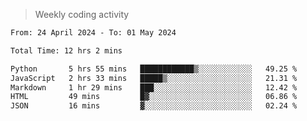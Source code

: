> Weekly coding activity
<!--START_SECTION:waka-->

```txt
From: 24 April 2024 - To: 01 May 2024

Total Time: 12 hrs 2 mins

Python       5 hrs 55 mins   ████████████▒░░░░░░░░░░░░   49.25 %
JavaScript   2 hrs 33 mins   █████▒░░░░░░░░░░░░░░░░░░░   21.31 %
Markdown     1 hr 29 mins    ███░░░░░░░░░░░░░░░░░░░░░░   12.42 %
HTML         49 mins         █▓░░░░░░░░░░░░░░░░░░░░░░░   06.86 %
JSON         16 mins         ▓░░░░░░░░░░░░░░░░░░░░░░░░   02.24 %
```

<!--END_SECTION:waka-->
